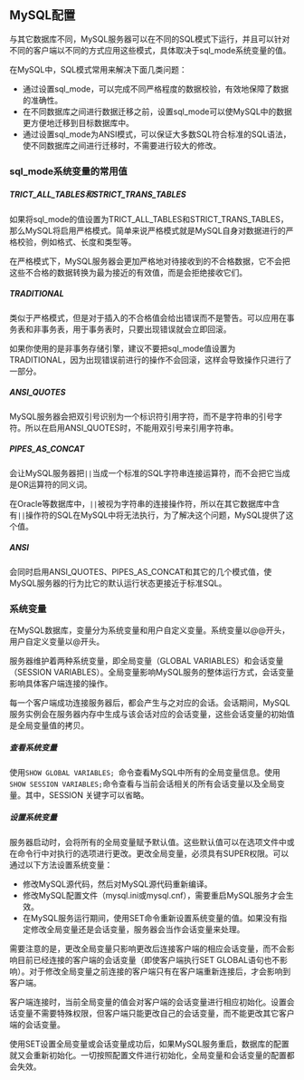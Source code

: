 ## MySQL配置

与其它数据库不同，MySQL服务器可以在不同的SQL模式下运行，并且可以针对不同的客户端以不同的方式应用这些模式，具体取决于sql_mode系统变量的值。

在MySQL中，SQL模式常用来解决下面几类问题：

- 通过设置sql_mode，可以完成不同严格程度的数据校验，有效地保障了数据的准确性。
- 在不同数据库之间进行数据迁移之前，设置sql_mode可以使MySQL中的数据更方便地迁移到目标数据库中。
- 通过设置sql_mode为ANSI模式，可以保证大多数SQL符合标准的SQL语法，使不同数据库之间进行迁移时，不需要进行较大的修改。

### sql_mode系统变量的常用值

##### TRICT_ALL_TABLES和STRICT_TRANS_TABLES

如果将sql_mode的值设置为TRICT_ALL_TABLES和STRICT_TRANS_TABLES，那么MySQL将启用严格模式。简单来说严格模式就是MySQL自身对数据进行的严格校验，例如格式、长度和类型等。

在严格模式下，MySQL服务器会更加严格地对待接收到的不合格数据，它不会把这些不合格的数据转换为最为接近的有效值，而是会拒绝接收它们。

##### TRADITIONAL

类似于严格模式，但是对于插入的不合格值会给出错误而不是警告。可以应用在事务表和非事务表，用于事务表时，只要出现错误就会立即回滚。

如果你使用的是非事务存储引擎，建议不要把sql_mode值设置为TRADITIONAL，因为出现错误前进行的操作不会回滚，这样会导致操作只进行了一部分。

##### ANSI_QUOTES

MySQL服务器会把双引号识别为一个标识符引用字符，而不是字符串的引号字符。所以在启用ANSI_QUOTES时，不能用双引号来引用字符串。

##### PIPES_AS_CONCAT

会让MySQL服务器把`||`当成一个标准的SQL字符串连接运算符，而不会把它当成是OR运算符的同义词。

在Oracle等数据库中，`||`被视为字符串的连接操作符，所以在其它数据库中含有`||`操作符的SQL在MySQL中将无法执行，为了解决这个问题，MySQL提供了这个值。

##### ANSI

会同时启用ANSI_QUOTES、PIPES_AS_CONCAT和其它的几个模式值，使MySQL服务器的行为比它的默认运行状态更接近于标准SQL。

### 系统变量

在MySQL数据库，变量分为系统变量和用户自定义变量。系统变量以@@开头，用户自定义变量以@开头。

服务器维护着两种系统变量，即全局变量（GLOBAL VARIABLES）和会话变量（SESSION VARIABLES）。全局变量影响MySQL服务的整体运行方式，会话变量影响具体客户端连接的操作。

每一个客户端成功连接服务器后，都会产生与之对应的会话。会话期间，MySQL服务实例会在服务器内存中生成与该会话对应的会话变量，这些会话变量的初始值是全局变量值的拷贝。

##### 查看系统变量

使用`SHOW GLOBAL VARIABLES; `命令查看MySQL中所有的全局变量信息。使用`SHOW SESSION VARIABLES;`命令查看与当前会话相关的所有会话变量以及全局变量。其中，SESSION 关键字可以省略。

##### 设置系统变量

服务器启动时，会将所有的全局变量赋予默认值。这些默认值可以在选项文件中或在命令行中对执行的选项进行更改。更改全局变量，必须具有SUPER权限。可以通过以下方法设置系统变量：

- 修改MySQL源代码，然后对MySQL源代码重新编译。
- 修改MySQL配置文件（mysql.ini或mysql.cnf），需要重启MySQL服务才会生效。
- 在MySQL服务运行期间，使用SET命令重新设置系统变量的值。如果没有指定修改全局变量还是会话变量，服务器会当作会话变量来处理。

需要注意的是，更改全局变量只影响更改后连接客户端的相应会话变量，而不会影响目前已经连接的客户端的会话变量（即使客户端执行SET GLOBAL语句也不影响）。对于修改全局变量之前连接的客户端只有在客户端重新连接后，才会影响到客户端。

客户端连接时，当前全局变量的值会对客户端的会话变量进行相应初始化。设置会话变量不需要特殊权限，但客户端只能更改自己的会话变量，而不能更改其它客户端的会话变量。

使用SET设置全局变量或会话变量成功后，如果MySQL服务重启，数据库的配置就又会重新初始化。一切按照配置文件进行初始化，全局变量和会话变量的配置都会失效。